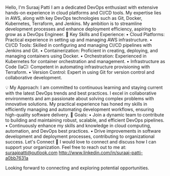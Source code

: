 Hello, I'm Suraaj Patti
I am a dedicated DevOps enthusiast with extensive hands-on experience in cloud platforms and CI/CD tools. My expertise lies in AWS, along with key DevOps technologies such as Git, Docker, Kubernetes, Terraform, and Jenkins. My ambition is to streamline development processes and enhance deployment efficiency, aspiring to grow as a DevOps Engineer.
🔑 Key Skills and Experience:
	•	Cloud Platforms: Practical experience in setting up and managing AWS infrastructure.
	•	CI/CD Tools: Skilled in configuring and managing CI/CD pipelines with Jenkins and Git.
	•	Containerization: Proficient in creating, deploying, and managing containers using Docker.
	•	Orchestration: Experienced in Kubernetes for container orchestration and management.
	•	Infrastructure as Code (IaC): Competent in automating infrastructure provisioning with Terraform.
	•	Version Control: Expert in using Git for version control and collaborative development.

💡 My Approach:
I am committed to continuous learning and staying current with the latest DevOps trends and best practices. I excel in collaborative environments and am passionate about solving complex problems with innovative solutions. My practical experience has honed my skills in efficiently managing and automating development workflows, ensuring high-quality software delivery.
🎯 Goals:
	•	Join a dynamic team to contribute to building and maintaining robust, scalable, and efficient DevOps pipelines.
	•	Continuously enhance my skills and knowledge in cloud computing, automation, and DevOps best practices.
	•	Drive improvements in software development and deployment processes, contributing to organizational success.
Let's Connect 🤝
I would love to connect and discuss how I can support your organization. Feel free to reach out to me at:
suraajpatti@outlook.com
http://www.linkedin.com/in/suraaj-patti-a0bb7631a

Looking forward to connecting and exploring potential opportunities.

